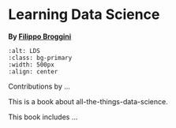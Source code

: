# Learning Data Science

**By [Filippo Broggini](https://filippo.github.io)**

```{image} assets/images/front_page_v1.jpg
:alt: LDS
:class: bg-primary
:width: 500px
:align: center
```

Contributions by ...

This is a book about all-the-things-data-science.

This book includes ...
